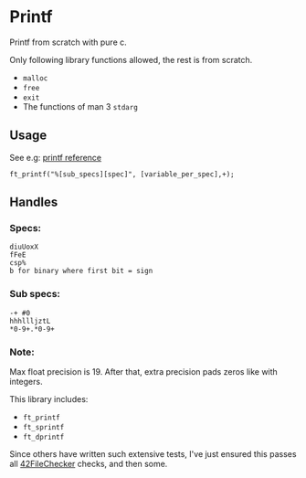 # Printf
Printf from scratch with pure c.

Only following library functions allowed, the rest is from scratch.
- `malloc`
- `free`
- `exit`
- The functions of man 3 `stdarg`

## Usage
See e.g: [printf reference](http://www.cplusplus.com/reference/cstdio/printf/)
```
ft_printf("%[sub_specs][spec]", [variable_per_spec],+);
```

## Handles

### Specs:
```
diuUoxX
fFeE
csp%
b for binary where first bit = sign
```

### Sub specs:
```
-+ #0
hhhllljztL
*0-9+.*0-9+
```

### Note:
Max float precision is 19. After that, extra precision pads zeros like with integers.

This library includes:
- `ft_printf`
- `ft_sprintf`
- `ft_dprintf`

Since others have written such extensive tests, I've just ensured this passes all
[42FileChecker](https://github.com/jgigault/42FileChecker) checks, and then some.
